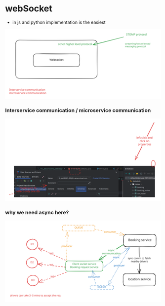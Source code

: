 # webSocket

* in js and python implementation is the easiest

<img src=".gitbook/assets/file.excalidraw.svg" alt="" class="gitbook-drawing">

### Interservice communication&#xD; / microservice communication

<img src=".gitbook/assets/file.excalidraw (1).svg" alt="" class="gitbook-drawing">

### why we need async here?

<img src=".gitbook/assets/file.excalidraw (2).svg" alt="" class="gitbook-drawing">

